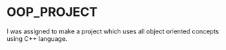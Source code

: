 # OOP_PROJECT
I was assigned to make a project which uses all object oriented concepts using C++ language.
